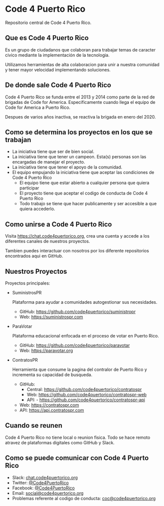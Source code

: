 # Code 4 Puerto Rico

Repositorio central de Code 4 Puerto Rico.

## Que es Code 4 Puerto Rico

Es un grupo de ciudadanos que colaboran para trabajar temas de caracter civico mediante la implementación de la tecnologia.

Utilizamos herramientas de alta colaboracion para unir a nuestra comunidad y tener mayor velocidad implementando soluciones.

## De donde sale Code 4 Puerto Rico

Code 4 Puerto Rico se funda entre el 2013 y 2014 como parte de la red de brigadas de Code for America. Especificamente cuando llega el equipo de Code for America a Puerto Rico.

Despues de varios años inactiva, se reactiva la brigada en enero del 2020.

## Como se determina los proyectos en los que se trabajan

- La iniciativa tiene que ser de bien social.
- La iniciativa tiene que tener un campeon. Esta(s) personas son las encargadas de manejar el proyecto.
- La iniciativa tiene que tener el apoyo de la comunidad.
- El equipo empujando la iniciativa tiene que aceptar las condiciones de Code 4 Puerto Rico
	- El equipo tiene que estar abierto a cualquier persona que quiera participar
	- El proyecto tiene que aceptar el codigo de conducta de Code 4 Puerto Rico
	- Todo trabajo se tiene que hacer publicamente y ser accesible a que quiera accederlo.

## Como unirse a Code 4 Puerto Rico

Visita https://chat.code4puertorico.org, crea una cuenta y accede a los diferentes canales de nuestros proyectos.

Tambien puedes interactuar con nosotros por los diferente repositorios encontrados aqui en GitHub.

## Nuestros Proyectos

Proyectos principales:

- SuministrosPR

    Plataforma para ayudar a comunidades autogestionar sus necesidades.

    - GitHub: https://github.com/code4puertorico/suministropr
    - Web: https://suministrospr.com

- ParaVotar

    Plataforma educacional enfocada en el proceso de votar en Puerto Rico.

    - GitHub: https://github.com/code4puertorico/paravotar
    - Web: https://paravotar.org

- ContratosPR

    Herramienta que consume la pagina del contralor de Puerto Rico y incrementa su capacidad de busqueda.

    - GitHub: 
        - Central: https://github.com/code4puertorico/contratospr
        - Web: https://github.com/code4puertorico/contratospr-web
        - API: - https://github.com/code4puertorico/contratospr-api
    - Web: https://contratospr.com
    - API: https://api.contratospr.com

## Cuando se reunen

Code 4 Puerto Rico no tiene local o reunion fisica. Todo se hace remoto atravez de plataformas digitales como GitHub y Slack.

## Como se puede comunicar con Code 4 Puerto Rico

- Slack: [chat.code4puertorico.org](https://chat.code4puertorico.org)
- Twitter: [@Code4PuertoRico](https://twitter.com/code4puertorico)
- Facebook: [@Code4PuertoRico](https://www.facebook.com/code4puertorico/)
- Email: [social@code4puertorico.org](mailto://social@code4puertorico.org)
- Problemas referente al codigo de conducta: [coc@code4puertorico.org](mailto://coc@code4puertorico.org)
